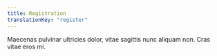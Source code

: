 ```yaml
---
title: Registration
translationKey: "register"
---
```


Maecenas pulvinar ultricies dolor, vitae sagittis nunc aliquam non. Cras vitae eros mi.